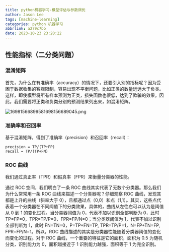 ```yaml
---
title: python机器学习-模型评估与参数调优
author: Jason Lee
tags: [machine-learning]
categories: python 机器学习
abbrlink: a279c7bb
date: 2023-10-23 23:20:22
---
```


## 性能指标（二分类问题）

### 混淆矩阵

首先，为什么在有准确率（accuracy）的情况下，还要引入别的指标呢？因为受困于数据收集的客观限制，容易出现不平衡问题，比如正类的数量远远大于负类。这样，即使模型将所有样本预测为正类，损失函数也很低，达到了欺骗的效果。因此，我们需要将正类和负类分别的预测结果列出来，如混淆矩阵。

![16981566899581698156689045.png](https://cdn.jsdelivr.net/gh/li199-code/blog-imgs@main/16981566899581698156689045.png)

### 准确率和召回率

基于混淆矩阵，得到了准确率（precision）和召回率（recall）：

```
precision = TP/(TP+FP)
recall = TP/(TP+FN)
```

### ROC 曲线

我们通过真正率（TPR）和假真率（FPR）来衡量分类器的性能。

通过 ROC 空间，我们明白了一条 ROC 曲线其实代表了无数个分类器。那么我们为什么常常用一条 ROC 曲线来描述一个分类器呢？仔细观察 ROC 曲线，发现其都是上升的曲线（斜率大于 0），且都通过点（0,0）和点（1,1）。其实，这些点代表着一个分类器在不同阈值下的分类效果，具体的，曲线从左往右可以认为是阈值从 0 到 1 的变化过程。当分类器阈值为 0，代表不加以识别全部判断为 0，此时 TP=FP=0，TPR=TP/P=0，FPR=FP/N=0；当分类器阈值为 1，代表不加以识别全部判断为 1，此时 FN=TN=0，P=TP+FN=TP, TPR=TP/P=1，N=FP+TN=FP, FPR=FP/N=1。所以，ROC 曲线描述的其实是分类器性能随着分类器阈值的变化而变化的过程。对于 ROC 曲线，一个重要的特征是它的面积，面积为 0.5 为随机分类，识别能力为 0，面积越接近于 1 识别能力越强，面积等于 1 为完全识别。
